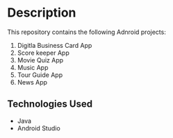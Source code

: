 <h1>Description</h1>
<p></p>
This repository contains the following Adnroid projects:
<p></p>

1. Digitla Business Card App
2. Score keeper App
3. Movie Quiz App
4. Music App
5. Tour Guide App
6. News App


<h2>Technologies Used</h2>

* Java
* Android Studio

